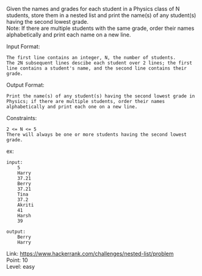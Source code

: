 Given the names and grades for each student in a Physics class of N students, store them in a nested list and print the name(s) of any student(s) having the second lowest grade.<br />
Note: If there are multiple students with the same grade, order their names alphabetically and print each name on a new line.

Input Format:

	The first line contains an integer, N, the number of students.
	The 2N subsequent lines descibe each student over 2 lines; the first line contains a student's name, and the second line contains their grade.

Output Format:

	Print the name(s) of any student(s) having the second lowest grade in Physics; if there are multiple students, order their names alphabetically and print each one on a new line.

Constraints:

	2 <= N <= 5
	There will always be one or more students having the second lowest grade.

ex:

	input:
		5
		Harry
		37.21
		Berry
		37.21
		Tina
		37.2
		Akriti
		41
		Harsh
		39

	output:
		Berry
		Harry

Link: https://www.hackerrank.com/challenges/nested-list/problem<br />
Point: 10<br />
Level: easy
